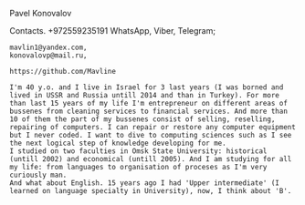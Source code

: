 Pavel Konovalov

Contacts.
	+972559235191 WhatsApp, Viber, Telegram;

	mavlin1@yandex.com, 
	konovalovp@mail.ru,
	
	https://github.com/Mavline           

	I'm 40 y.o. and I live in Israel for 3 last years (I was borned and lived in USSR and Russia untill 2014 and than in Turkey). For more than last 15 years of my life I'm entrepreneur on different areas of bussenes from cleaning services to financial services. And more than 10 of them the part of my bussenes consist of selling, reselling, repairing of computers. I can repair or restore any computer equipment but I never coded. I want to dive to computing sciences such as I see the next logical step of knowledge developing for me.
	I studied on two faculties in Omsk State University: historical (untill 2002) and economical (untill 2005). And I am studying for all my life: from languages to organisation of proceses as I'm very curiously man.
	And what about English. 15 years ago I had 'Upper intermediate' (I learned on language specialty in University), now, I think about 'B'.